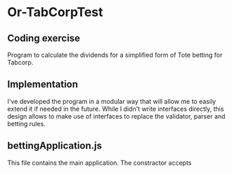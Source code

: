 ﻿# Or-TabCorpTest

Coding exercise
------------
Program to calculate the dividends for a simplified form of Tote betting for Tabcorp.

Implementation
------------
I've developed the program in a modular way that will allow me to easily extend it if needed in the future.
While I didn't write interfaces directly, this design allows to make use of interfaces to replace the validator, parser and betting rules.

bettingApplication.js
------------
This file contains the main application. The constractor accepts 